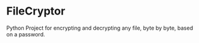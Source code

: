 # FileCryptor
Python Project for encrypting and decrypting any file, byte by byte, based on a password.
